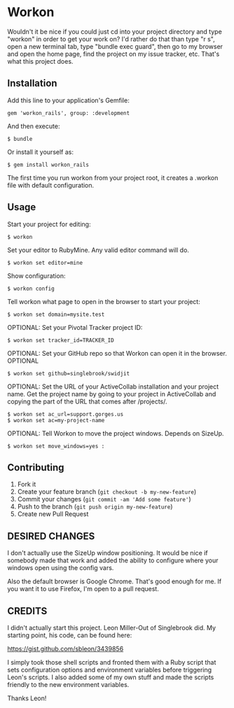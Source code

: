 # Workon

Wouldn't it be nice if you could just cd into your project directory and type "workon" in order to get your work on? I'd rather do that than type "r s", open a new terminal tab, type "bundle exec guard", then go to my browser and open the home page, find the project on my issue tracker, etc. That's what this project does.

## Installation

Add this line to your application's Gemfile:

   	gem 'workon_rails', group: :development
	
And then execute:

    $ bundle

Or install it yourself as:

    $ gem install workon_rails


The first time you run workon from your project root, it creates a .workon file with default configuration.

## Usage

Start your project for editing:

	$ workon

Set your editor to RubyMine. Any valid editor command will do.

	$ workon set editor=mine
	
Show configuration:

	$ workon config
	
Tell workon what page to open in the browser to start your project:

	$ workon set domain=mysite.test

OPTIONAL: Set your Pivotal Tracker project ID:

	$ workon set tracker_id=TRACKER_ID
	
OPTIONAL: Set your GitHub repo so that Workon can open it in the browser. OPTIONAL

	$ workon set github=singlebrook/swidjit
	
OPTIONAL: Set the URL of your ActiveCollab installation and your project name. Get the project name by going to your project in ActiveCollab and copying the part of the URL that comes after /projects/.
	
	$ workon set ac_url=support.gorges.us
	$ workon set ac=my-project-name
	
OPTIONAL: Tell Workon to move the project windows. Depends on SizeUp.

	$ workon set move_windows=yes : 

## Contributing

1. Fork it
2. Create your feature branch (`git checkout -b my-new-feature`)
3. Commit your changes (`git commit -am 'Add some feature'`)
4. Push to the branch (`git push origin my-new-feature`)
5. Create new Pull Request

## DESIRED CHANGES

I don't actually use the SizeUp window positioning. It would be nice if somebody made that work and added the ability to configure where your windows open using the config vars.

Also the default browser is Google Chrome. That's good enough for me. If you want it to use Firefox, I'm open to a pull request.

## CREDITS

I didn't actually start this project. Leon Miller-Out of Singlebrook did. My starting point, his code, can be found here:

https://gist.github.com/sbleon/3439856

I simply took those shell scripts and fronted them with a Ruby script that sets configuration options and environment variables before triggering Leon's scripts. I also added some of my own stuff and made the scripts friendly to the new environment variables.

Thanks Leon!
